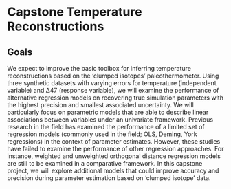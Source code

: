 # Capstone Temperature Reconstructions

## Goals
We expect to improve the basic toolbox for inferring temperature reconstructions based on the ‘clumped isotopes’ paleothermometer. Using three synthetic datasets with varying errors for temperature (independent variable) and Δ47 (response variable), we will examine the performance of alternative regression models on recovering true simulation parameters with the highest precision and smallest associated uncertainty. We will particularly focus on parametric models that are able to describe linear associations between variables under an univariate framework. Previous research in the field has examined the performance of a limited set of regression models (commonly used in the field; OLS, Deming, York regressions) in the context of parameter estimates. However, these studies have failed to examine the performance of other regression approaches. For instance, weighted and unweighted orthogonal distance regression models are still to be examined in a comparative framework. In this capstone project, we will explore additional models that could improve accuracy and precision during parameter estimation based on ‘clumped isotope’ data. 
